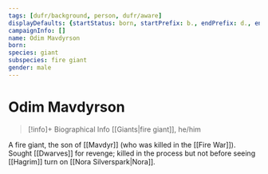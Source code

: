 ```yaml
---
tags: [dufr/background, person, dufr/aware]
displayDefaults: {startStatus: born, startPrefix: b., endPrefix: d., endStatus: died}
campaignInfo: []
name: Odim Mavdyrson
born:
species: giant
subspecies: fire giant
gender: male
---
```

# Odim Mavdyrson
>[!info]+ Biographical Info
> [[Giants|fire giant]], he/him

A fire giant, the son of [[Mavdyr]] (who was killed in the [[Fire War]]). Sought [[Dwarves]] for revenge; killed in the process but not before seeing [[Hagrim]] turn on [[Nora Silverspark|Nora]]. 